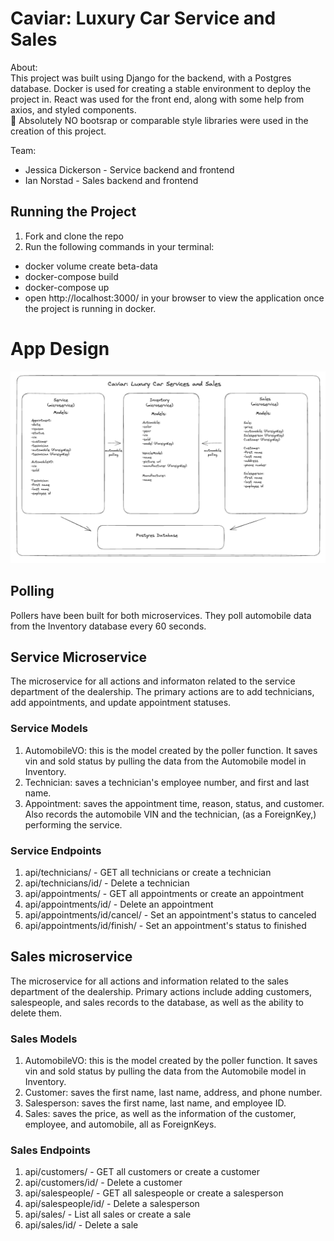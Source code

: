 # Caviar: Luxury Car Service and Sales

About:\
This project was built using Django for the backend, with a Postgres database. Docker is used for creating a stable environment to deploy the project in. React was used for the front end, along with some help from axios, and styled components.\
:no_entry_sign:	Absolutely NO bootsrap or comparable style libraries were used in the creation of this project.


Team:
* Jessica Dickerson - Service backend and frontend
* Ian Norstad - Sales backend and frontend

## Running the Project

1. Fork and clone the repo
2. Run the following commands in your terminal:
- docker volume create beta-data
- docker-compose build
- docker-compose up
- open http://localhost:3000/ in your browser to view the application once the project is running in docker.

# App Design

![Alt text](Caviar-Model-Diagram.png)

## Polling
Pollers have been built for both microservices. They poll automobile data from the Inventory database every 60 seconds. 

## Service Microservice
The microservice for all actions and informaton related to the service department of the dealership. The primary actions are to add technicians, add appointments, and update appointment statuses. 

### Service Models
1. AutomobileVO: this is the model created by the poller function. It saves vin and sold status by pulling the data from the Automobile model in Inventory.
2. Technician: saves a technician's employee number, and first and last name.
3. Appointment: saves the appointment time, reason, status, and customer. Also records the automobile VIN and the technician, (as a ForeignKey,) performing the service.

### Service Endpoints
1. api/technicians/ - GET all technicians or create a technician
2. api/technicians/id/ - Delete a technician
3. api/appointments/ - GET all appointments or create an appointment
4. api/appointments/id/ - Delete an appointment
5. api/appointments/id/cancel/ - Set an appointment's status to canceled
6. api/appointments/id/finish/ - Set an appointment's status to finished

## Sales microservice
The microservice for all actions and information related to the sales department of the dealership. Primary actions include adding customers, salespeople, and sales records to the database, as well as the ability to delete them.

### Sales Models
1. AutomobileVO: this is the model created by the poller function. It saves vin and sold status by pulling the data from the Automobile model in Inventory.
2. Customer: saves the first name, last name, address, and phone number.
3. Salesperson: saves the first name, last name, and employee ID.
4. Sales: saves the price, as well as the information of the customer, employee, and automobile, all as ForeignKeys.

### Sales Endpoints
1. api/customers/ - GET all customers or create a customer
2. api/customers/id/ - Delete a customer
3. api/salespeople/ - GET all salespeople or create a salesperson
4. api/salespeople/id/ - Delete a salesperson
5. api/sales/ - List all sales or create a sale
6. api/sales/id/ - Delete a sale


